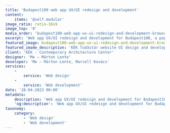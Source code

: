 ```yaml
---
title: 'Budapest100 web app UX/UI redesign and development'
content:
    items: '@self.modular'
image_ratio: ratio-16x9
image_top: '0'
media_order: 'budapest100-web-app-ux-ui-redesign-and-development-browser.jpg,budapest100-web-app-ux-ui-redesign-and-development-atoms-typography-headings-tags-and-links.jpg,budapest100-web-app-ux-ui-redesign-and-development-page-kezdooldal-unnep-dark-section-map.jpg'
excerpt: 'Web app UX/UI redesign and development for Budapest100, a popular architectural-cultural festival by KÉK - Contemporary Architecture Center.'
featured_image: budapest100-web-app-ux-ui-redesign-and-development-browser.jpg
featured_imade_description: 'KÉK Tudástár website UI design and development'
client: 'KÉK - Contemporary Architecture Center'
designer: 'Me – Márton Lente'
developer: 'Me – Márton Lente, Marcell Kovács'
services:
    -
        service: 'Web design'
    -
        service: 'Web development'
date: '28-04-2023 00:00'
metadata:
    description: 'Web app UX/UI redesign and development for Budapest100, a popular architectural-cultural festival by KÉK - Contemporary Architecture Center.'
    'og:description': 'Web app UX/UI redesign and development for Budapest100, a popular architectural-cultural festival by KÉK - Contemporary Architecture Center.'
taxonomy:
    category:
        - 'Web design'
        - 'Web development'
---
```


